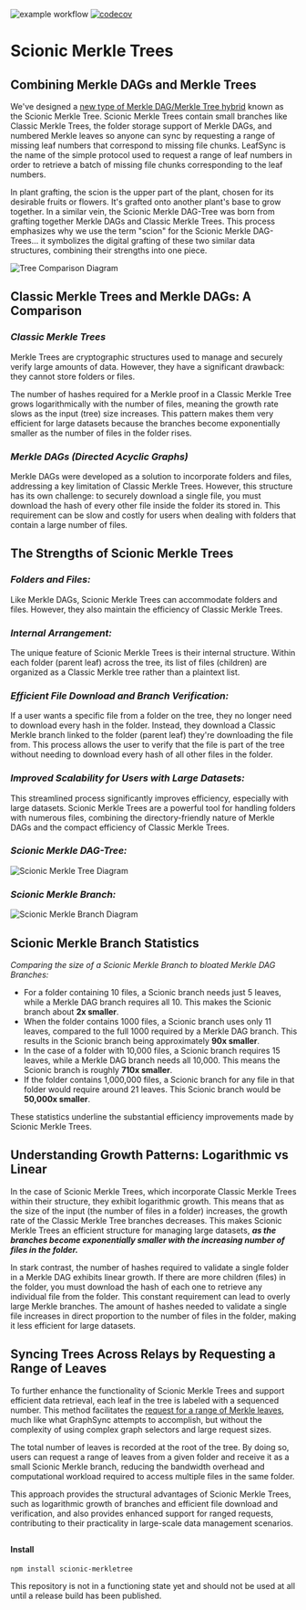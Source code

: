 ![example workflow](https://github.com/HORNET-Storage/scionic-merkletree/actions/workflows/go.yml/badge.svg)
[![codecov](https://codecov.io/gh/HORNET-Storage/scionic-merkletree/graph/badge.svg?token=1UBLJ1YYFI)](https://codecov.io/gh/HORNET-Storage/scionic-merkletree)


# Scionic Merkle Trees

## Combining Merkle DAGs and Merkle Trees

We've designed a [new type of Merkle DAG/Merkle Tree hybrid](https://www.hornet.storage/) known as the Scionic Merkle Tree. Scionic Merkle Trees contain small branches like Classic Merkle Trees, the folder storage support of Merkle DAGs, and numbered Merkle leaves so anyone can sync by requesting a range of missing leaf numbers that correspond to missing file chunks. LeafSync is the name of the simple protocol used to request a range of leaf numbers in order to retrieve a batch of missing file chunks corresponding to the leaf numbers.

In plant grafting, the scion is the upper part of the plant, chosen for its desirable fruits or flowers. It's grafted onto another plant's base to grow together. In a similar vein, the Scionic Merkle DAG-Tree was born from grafting together Merkle DAGs and Classic Merkle Trees. This process emphasizes why we use the term "scion" for the Scionic Merkle DAG-Trees… it symbolizes the digital grafting of these two similar data structures, combining their strengths into one piece.

![Tree Comparison Diagram](https://static.wixstatic.com/media/e9326a_b761315944af43f993b01b00b2ac11b5~mv2.png/v1/fill/w_1718,h_431,al_c,q_90,usm_0.66_1.00_0.01,enc_auto/Comparsion_Diagram_Yellow.png)

## Classic Merkle Trees and Merkle DAGs: A Comparison

### ***Classic Merkle Trees***

 Merkle Trees are cryptographic structures used to manage and securely verify large amounts of data. However, they have a significant drawback: they cannot store folders or files.

The number of hashes required for a Merkle proof in a Classic Merkle Tree grows logarithmically with the number of files, meaning the growth rate slows as the input (tree) size increases. This pattern makes them very efficient for large datasets because the branches become exponentially smaller as the number of files in the folder rises.

### ***Merkle DAGs (Directed Acyclic Graphs)***

Merkle DAGs were developed as a solution to incorporate folders and files, addressing a key limitation of Classic Merkle Trees. However, this structure has its own challenge: to securely download a single file, you must download the hash of every other file inside the folder its stored in. This requirement can be slow and costly for users when dealing with folders that contain a large number of files.

## The Strengths of Scionic Merkle Trees

### ***Folders and Files:***

Like Merkle DAGs, Scionic Merkle Trees can accommodate folders and files. However, they also maintain the efficiency of Classic Merkle Trees.

### ***Internal Arrangement:***

The unique feature of Scionic Merkle Trees is their internal structure. Within each folder (parent leaf) across the tree, its list of files (children) are organized as a Classic Merkle tree rather than a plaintext list.

### ***Efficient File Download and Branch Verification:***

If a user wants a specific file from a folder on the tree, they no longer need to download every hash in the folder. Instead, they download a Classic Merkle branch linked to the folder (parent leaf) they're downloading the file from. This process allows the user to verify that the file is part of the tree without needing to download every hash of all other files in the folder.

### ***Improved Scalability for Users with Large Datasets:***

This streamlined process significantly improves efficiency, especially with large datasets. Scionic Merkle Trees are a powerful tool for handling folders with numerous files, combining the directory-friendly nature of Merkle DAGs and the compact efficiency of Classic Merkle Trees.

### ***Scionic Merkle DAG-Tree:***
![Scionic Merkle Tree Diagram](https://i.ibb.co/XJjbwmP/Scionic-Merkle-Tree.jpg)

### ***Scionic Merkle Branch:***
![Scionic Merkle Branch Diagram](https://i.ibb.co/nLcNLw1/Merkle-Branch.png)

## Scionic Merkle Branch Statistics

*Comparing the size of a Scionic Merkle Branch to bloated Merkle DAG Branches:*

* For a folder containing 10 files, a Scionic branch needs just 5 leaves, while a Merkle DAG branch requires all 10. This makes the Scionic branch about **2x smaller**.
* When the folder contains 1000 files, a Scionic branch uses only 11 leaves, compared to the full 1000 required by a Merkle DAG branch. This results in the Scionic branch being approximately **90x smaller**.
* In the case of a folder with 10,000 files, a Scionic branch requires 15 leaves, while a Merkle DAG branch needs all 10,000. This means the Scionic branch is roughly **710x smaller**.
* If the folder contains 1,000,000 files, a Scionic branch for any file in that folder would require around 21 leaves. This Scionic branch would be **50,000x smaller**.

These statistics underline the substantial efficiency improvements made by Scionic Merkle Trees.

## Understanding Growth Patterns: Logarithmic vs Linear

In the case of Scionic Merkle Trees, which incorporate Classic Merkle Trees within their structure, they exhibit logarithmic growth. This means that as the size of the input (the number of files in a folder) increases, the growth rate of the Classic Merkle Tree branches decreases. This makes Scionic Merkle Trees an efficient structure for managing large datasets, ***as the branches become exponentially smaller with the increasing number of files in the folder.***

In stark contrast, the number of hashes required to validate a single folder in a Merkle DAG exhibits linear growth. If there are more children (files) in the folder, you must download the hash of each one to retrieve any individual file from the folder. This constant requirement can lead to overly large Merkle branches. The amount of hashes needed to validate a single file increases in direct proportion to the number of files in the folder, making it less efficient for large datasets.

## Syncing Trees Across Relays by Requesting a Range of Leaves

To further enhance the functionality of Scionic Merkle Trees and support efficient data retrieval, each leaf in the tree is labeled with a sequenced number. This method facilitates the [request for a range of Merkle leaves](https://www.hornetstorage.com/forest), much like what GraphSync attempts to accomplish, but without the complexity of using complex graph selectors and large request sizes.

The total number of leaves is recorded at the root of the tree. By doing so, users can request a range of leaves from a given folder and receive it as a small Scionic Merkle branch, reducing the bandwidth overhead and computational workload required to access multiple files in the same folder.

This approach provides the structural advantages of Scionic Merkle Trees, such as logarithmic growth of branches and efficient file download and verification, and also provides enhanced support for ranged requests, contributing to their practicality in large-scale data management scenarios.

##

#### Install
```
npm install scionic-merkletree
```

This repository is not in a functioning state yet and should not be used at all until a release build has been published.
